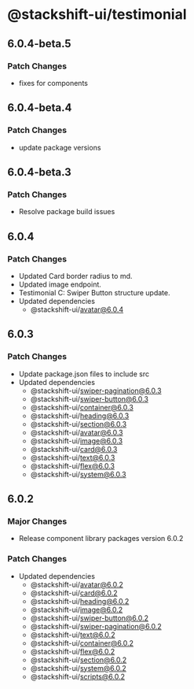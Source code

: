 # @stackshift-ui/testimonial

## 6.0.4-beta.5

### Patch Changes

- fixes for components

## 6.0.4-beta.4

### Patch Changes

- update package versions

## 6.0.4-beta.3

### Patch Changes

- Resolve package build issues

## 6.0.4

### Patch Changes

- Updated Card border radius to md.
- Updated image endpoint.
- Testimonial C: Swiper Button structure update.
- Updated dependencies
  - @stackshift-ui/avatar@6.0.4

## 6.0.3

### Patch Changes

- Update package.json files to include src
- Updated dependencies
  - @stackshift-ui/swiper-pagination@6.0.3
  - @stackshift-ui/swiper-button@6.0.3
  - @stackshift-ui/container@6.0.3
  - @stackshift-ui/heading@6.0.3
  - @stackshift-ui/section@6.0.3
  - @stackshift-ui/avatar@6.0.3
  - @stackshift-ui/image@6.0.3
  - @stackshift-ui/card@6.0.3
  - @stackshift-ui/text@6.0.3
  - @stackshift-ui/flex@6.0.3
  - @stackshift-ui/system@6.0.3

## 6.0.2

### Major Changes

- Release component library packages version 6.0.2

### Patch Changes

- Updated dependencies
  - @stackshift-ui/avatar@6.0.2
  - @stackshift-ui/card@6.0.2
  - @stackshift-ui/heading@6.0.2
  - @stackshift-ui/image@6.0.2
  - @stackshift-ui/swiper-button@6.0.2
  - @stackshift-ui/swiper-pagination@6.0.2
  - @stackshift-ui/text@6.0.2
  - @stackshift-ui/container@6.0.2
  - @stackshift-ui/flex@6.0.2
  - @stackshift-ui/section@6.0.2
  - @stackshift-ui/system@6.0.2
  - @stackshift-ui/scripts@6.0.2
